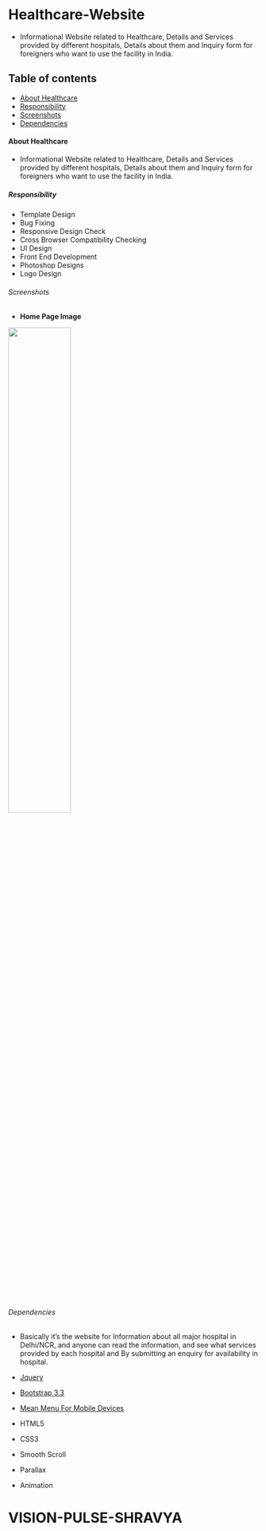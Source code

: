 # Healthcare-Website
- Informational Website related to Healthcare, Details and Services provided by different hospitals, Details about them and Inquiry form for foreigners who want to use the facility in India.

## Table of contents
- [About Healthcare](#about-healthcare)
- [Responsibility](#responsibility)
- [Screenshots](#screenshots)
- [Dependencies](#dependencies)


#### About Healthcare
- Informational Website related to Healthcare, Details and Services provided by different hospitals, Details about them and Inquiry form for foreigners who want to use the facility in India.

##### Responsibility
- Template Design
- Bug Fixing
- Responsive Design Check
- Cross Browser Compatibility Checking
- UI Design
- Front End Development
- Photoshop Designs
- Logo Design


###### Screenshots

- **Home Page Image** 
<img src="https://github.com/pras75299/Healthcare-Website/blob/master/images/home-healthcare.png?raw=true" width="50%" height="50%"/>


###### Dependencies
- Basically it’s the website for  Information about all major hospital in Delhi/NCR, and anyone can read the information, and see what services provided by each hospital and By submitting an enquiry for availability in hospital.


- [Jquery](https://code.jquery.com/jquery-3.2.1.min.js) <br/>
- [Bootstrap 3.3](https://getbootstrap.com/docs/3.3/) <br/>
- [Mean Menu For Mobile Devices](https://github.com/meanthemes/meanMenu) <br/>
- HTML5 <br/>
- CSS3 <br/>
- Smooth Scroll <br/> 
- Parallax <br/>
- Animation <br/>
# VISION-PULSE-SHRAVYA
